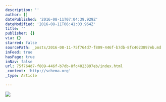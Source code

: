 ```yaml
---
description: ''
author: []
datePublished: '2016-08-11T07:04:39.929Z'
dateModified: '2016-08-11T06:41:03.964Z'
title: ''
publisher: {}
via: {}
starred: false
sourcePath: _posts/2016-08-11-75f764d7-f809-446f-b7db-8fc4023897eb.md
inFeed: true
hasPage: true
inNav: false
url: 75f764d7-f809-446f-b7db-8fc4023897eb/index.html
_context: 'http://schema.org'
_type: Article

---
```

![](https://the-grid-user-content.s3-us-west-2.amazonaws.com/92f39cbd-8089-4ac7-9dbd-10ccabc746e0.jpg)